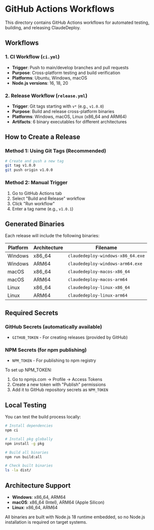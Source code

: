 # GitHub Actions Workflows

This directory contains GitHub Actions workflows for automated testing, building, and releasing ClaudeDeploy.

## Workflows

### 1. CI Workflow (`ci.yml`)
- **Trigger**: Push to main/develop branches and pull requests
- **Purpose**: Cross-platform testing and build verification
- **Platforms**: Ubuntu, Windows, macOS
- **Node.js versions**: 16, 18, 20

### 2. Release Workflow (`release.yml`)
- **Trigger**: Git tags starting with `v*` (e.g., `v1.0.0`)
- **Purpose**: Build and release cross-platform binaries
- **Platforms**: Windows, macOS, Linux (x86_64 and ARM64)
- **Artifacts**: 6 binary executables for different architectures

## How to Create a Release

### Method 1: Using Git Tags (Recommended)
```bash
# Create and push a new tag
git tag v1.0.0
git push origin v1.0.0
```

### Method 2: Manual Trigger
1. Go to GitHub Actions tab
2. Select "Build and Release" workflow
3. Click "Run workflow"
4. Enter a tag name (e.g., `v1.0.1`)

## Generated Binaries

Each release will include the following binaries:

| Platform | Architecture | Filename |
|----------|--------------|----------|
| Windows | x86_64 | `claudedeploy-windows-x86_64.exe` |
| Windows | ARM64 | `claudedeploy-windows-arm64.exe` |
| macOS | x86_64 | `claudedeploy-macos-x86_64` |
| macOS | ARM64 | `claudedeploy-macos-arm64` |
| Linux | x86_64 | `claudedeploy-linux-x86_64` |
| Linux | ARM64 | `claudedeploy-linux-arm64` |

## Required Secrets

### GitHub Secrets (automatically available)
- `GITHUB_TOKEN` - For creating releases (provided by GitHub)

### NPM Secrets (for npm publishing)
- `NPM_TOKEN` - For publishing to npm registry

To set up NPM_TOKEN:
1. Go to npmjs.com → Profile → Access Tokens
2. Create a new token with "Publish" permissions
3. Add it to GitHub repository secrets as `NPM_TOKEN`

## Local Testing

You can test the build process locally:

```bash
# Install dependencies
npm ci

# Install pkg globally
npm install -g pkg

# Build all binaries
npm run build:all

# Check built binaries
ls -la dist/
```

## Architecture Support

- **Windows**: x86_64, ARM64
- **macOS**: x86_64 (Intel), ARM64 (Apple Silicon)
- **Linux**: x86_64, ARM64

All binaries are built with Node.js 18 runtime embedded, so no Node.js installation is required on target systems.